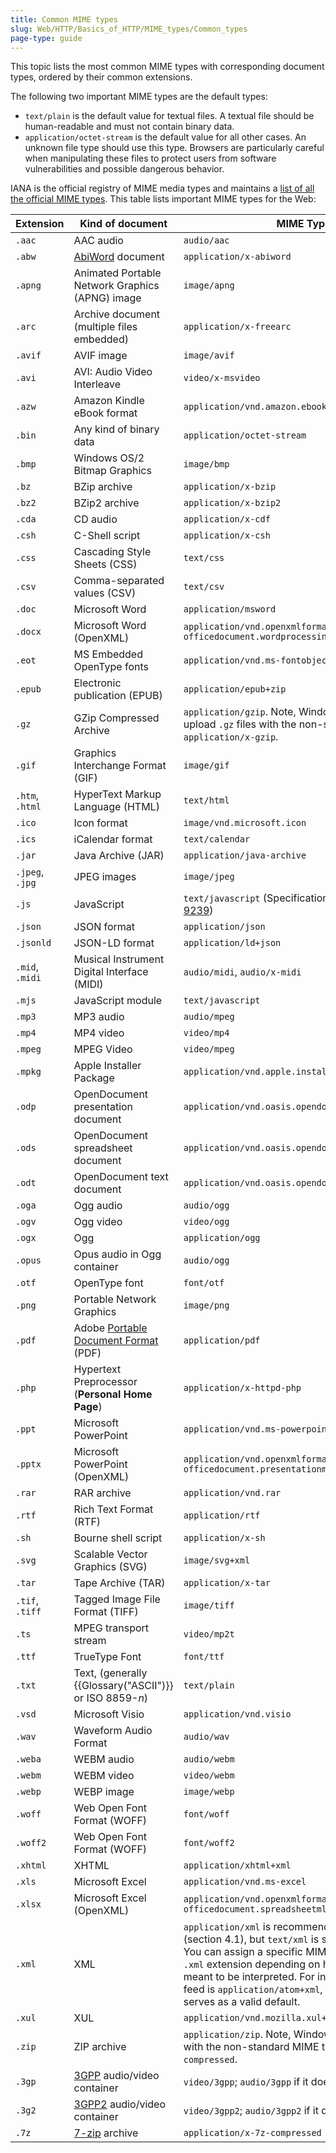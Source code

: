 ```yaml
---
title: Common MIME types
slug: Web/HTTP/Basics_of_HTTP/MIME_types/Common_types
page-type: guide
---
```




This topic lists the most common MIME types with corresponding document types, ordered by their common extensions.

The following two important MIME types are the default types:

- `text/plain` is the default value for textual files. A textual file should be human-readable and must not contain binary data.
- `application/octet-stream` is the default value for all other cases. An unknown file type should use this type. Browsers are particularly careful when manipulating these files to protect users from software vulnerabilities and possible dangerous behavior.

IANA is the official registry of MIME media types and maintains a [list of all the official MIME types](https://www.iana.org/assignments/media-types/media-types.xhtml). This table lists important MIME types for the Web:

| Extension       | Kind of document                                                                           | MIME Type                                                                                                                                                                                                                                                                                                                                                                                                 |
| --------------- | ------------------------------------------------------------------------------------------ | --------------------------------------------------------------------------------------------------------------------------------------------------------------------------------------------------------------------------------------------------------------------------------------------------------------------------------------------------------------------------------------------------------- |
| `.aac`          | AAC audio                                                                                  | `audio/aac`                                                                                                                                                                                                                                                                                                                                                                                               |
| `.abw`          | [AbiWord](https://en.wikipedia.org/wiki/AbiWord) document                                  | `application/x-abiword`                                                                                                                                                                                                                                                                                                                                                                                   |
| `.apng`         | Animated Portable Network Graphics (APNG) image                                            | `image/apng`                                                                                                                                                                                                                                                                                                                                                                                              |
| `.arc`          | Archive document (multiple files embedded)                                                 | `application/x-freearc`                                                                                                                                                                                                                                                                                                                                                                                   |
| `.avif`         | AVIF image                                                                                 | `image/avif`                                                                                                                                                                                                                                                                                                                                                                                              |
| `.avi`          | AVI: Audio Video Interleave                                                                | `video/x-msvideo`                                                                                                                                                                                                                                                                                                                                                                                         |
| `.azw`          | Amazon Kindle eBook format                                                                 | `application/vnd.amazon.ebook`                                                                                                                                                                                                                                                                                                                                                                            |
| `.bin`          | Any kind of binary data                                                                    | `application/octet-stream`                                                                                                                                                                                                                                                                                                                                                                                |
| `.bmp`          | Windows OS/2 Bitmap Graphics                                                               | `image/bmp`                                                                                                                                                                                                                                                                                                                                                                                               |
| `.bz`           | BZip archive                                                                               | `application/x-bzip`                                                                                                                                                                                                                                                                                                                                                                                      |
| `.bz2`          | BZip2 archive                                                                              | `application/x-bzip2`                                                                                                                                                                                                                                                                                                                                                                                     |
| `.cda`          | CD audio                                                                                   | `application/x-cdf`                                                                                                                                                                                                                                                                                                                                                                                       |
| `.csh`          | C-Shell script                                                                             | `application/x-csh`                                                                                                                                                                                                                                                                                                                                                                                       |
| `.css`          | Cascading Style Sheets (CSS)                                                               | `text/css`                                                                                                                                                                                                                                                                                                                                                                                                |
| `.csv`          | Comma-separated values (CSV)                                                               | `text/csv`                                                                                                                                                                                                                                                                                                                                                                                                |
| `.doc`          | Microsoft Word                                                                             | `application/msword`                                                                                                                                                                                                                                                                                                                                                                                      |
| `.docx`         | Microsoft Word (OpenXML)                                                                   | `application/vnd.openxmlformats-officedocument.wordprocessingml.document`                                                                                                                                                                                                                                                                                                                                 |
| `.eot`          | MS Embedded OpenType fonts                                                                 | `application/vnd.ms-fontobject`                                                                                                                                                                                                                                                                                                                                                                           |
| `.epub`         | Electronic publication (EPUB)                                                              | `application/epub+zip`                                                                                                                                                                                                                                                                                                                                                                                    |
| `.gz`           | GZip Compressed Archive                                                                    | `application/gzip`. Note, Windows and macOS upload `.gz` files with the non-standard MIME type `application/x-gzip`.                                                                                                                                                                                                                                                                                      |
| `.gif`          | Graphics Interchange Format (GIF)                                                          | `image/gif`                                                                                                                                                                                                                                                                                                                                                                                               |
| `.htm`, `.html` | HyperText Markup Language (HTML)                                                           | `text/html`                                                                                                                                                                                                                                                                                                                                                                                               |
| `.ico`          | Icon format                                                                                | `image/vnd.microsoft.icon`                                                                                                                                                                                                                                                                                                                                                                                |
| `.ics`          | iCalendar format                                                                           | `text/calendar`                                                                                                                                                                                                                                                                                                                                                                                           |
| `.jar`          | Java Archive (JAR)                                                                         | `application/java-archive`                                                                                                                                                                                                                                                                                                                                                                                |
| `.jpeg`, `.jpg` | JPEG images                                                                                | `image/jpeg`                                                                                                                                                                                                                                                                                                                                                                                              |
| `.js`           | JavaScript                                                                                 | `text/javascript` (Specifications: [HTML](https://html.spec.whatwg.org/multipage/#scriptingLanguages) and [RFC 9239](https://www.rfc-editor.org/rfc/rfc9239))                                                                                                                                                                                                                                             |
| `.json`         | JSON format                                                                                | `application/json`                                                                                                                                                                                                                                                                                                                                                                                        |
| `.jsonld`       | JSON-LD format                                                                             | `application/ld+json`                                                                                                                                                                                                                                                                                                                                                                                     |
| `.mid`, `.midi` | Musical Instrument Digital Interface (MIDI)                                                | `audio/midi`, `audio/x-midi`                                                                                                                                                                                                                                                                                                                                                                              |
| `.mjs`          | JavaScript module                                                                          | `text/javascript`                                                                                                                                                                                                                                                                                                                                                                                         |
| `.mp3`          | MP3 audio                                                                                  | `audio/mpeg`                                                                                                                                                                                                                                                                                                                                                                                              |
| `.mp4`          | MP4 video                                                                                  | `video/mp4`                                                                                                                                                                                                                                                                                                                                                                                               |
| `.mpeg`         | MPEG Video                                                                                 | `video/mpeg`                                                                                                                                                                                                                                                                                                                                                                                              |
| `.mpkg`         | Apple Installer Package                                                                    | `application/vnd.apple.installer+xml`                                                                                                                                                                                                                                                                                                                                                                     |
| `.odp`          | OpenDocument presentation document                                                         | `application/vnd.oasis.opendocument.presentation`                                                                                                                                                                                                                                                                                                                                                         |
| `.ods`          | OpenDocument spreadsheet document                                                          | `application/vnd.oasis.opendocument.spreadsheet`                                                                                                                                                                                                                                                                                                                                                          |
| `.odt`          | OpenDocument text document                                                                 | `application/vnd.oasis.opendocument.text`                                                                                                                                                                                                                                                                                                                                                                 |
| `.oga`          | Ogg audio                                                                                  | `audio/ogg`                                                                                                                                                                                                                                                                                                                                                                                               |
| `.ogv`          | Ogg video                                                                                  | `video/ogg`                                                                                                                                                                                                                                                                                                                                                                                               |
| `.ogx`          | Ogg                                                                                        | `application/ogg`                                                                                                                                                                                                                                                                                                                                                                                         |
| `.opus`         | Opus audio in Ogg container                                                                | `audio/ogg`                                                                                                                                                                                                                                                                                                                                                                                               |
| `.otf`          | OpenType font                                                                              | `font/otf`                                                                                                                                                                                                                                                                                                                                                                                                |
| `.png`          | Portable Network Graphics                                                                  | `image/png`                                                                                                                                                                                                                                                                                                                                                                                               |
| `.pdf`          | Adobe [Portable Document Format](https://www.adobe.com/acrobat/about-adobe-pdf.html) (PDF) | `application/pdf`                                                                                                                                                                                                                                                                                                                                                                                         |
| `.php`          | Hypertext Preprocessor (**Personal Home Page**)                                            | `application/x-httpd-php`                                                                                                                                                                                                                                                                                                                                                                                 |
| `.ppt`          | Microsoft PowerPoint                                                                       | `application/vnd.ms-powerpoint`                                                                                                                                                                                                                                                                                                                                                                           |
| `.pptx`         | Microsoft PowerPoint (OpenXML)                                                             | `application/vnd.openxmlformats-officedocument.presentationml.presentation`                                                                                                                                                                                                                                                                                                                               |
| `.rar`          | RAR archive                                                                                | `application/vnd.rar`                                                                                                                                                                                                                                                                                                                                                                                     |
| `.rtf`          | Rich Text Format (RTF)                                                                     | `application/rtf`                                                                                                                                                                                                                                                                                                                                                                                         |
| `.sh`           | Bourne shell script                                                                        | `application/x-sh`                                                                                                                                                                                                                                                                                                                                                                                        |
| `.svg`          | Scalable Vector Graphics (SVG)                                                             | `image/svg+xml`                                                                                                                                                                                                                                                                                                                                                                                           |
| `.tar`          | Tape Archive (TAR)                                                                         | `application/x-tar`                                                                                                                                                                                                                                                                                                                                                                                       |
| `.tif`, `.tiff` | Tagged Image File Format (TIFF)                                                            | `image/tiff`                                                                                                                                                                                                                                                                                                                                                                                              |
| `.ts`           | MPEG transport stream                                                                      | `video/mp2t`                                                                                                                                                                                                                                                                                                                                                                                              |
| `.ttf`          | TrueType Font                                                                              | `font/ttf`                                                                                                                                                                                                                                                                                                                                                                                                |
| `.txt`          | Text, (generally {{Glossary("ASCII")}} or ISO 8859-_n_)                                    | `text/plain`                                                                                                                                                                                                                                                                                                                                                                                              |
| `.vsd`          | Microsoft Visio                                                                            | `application/vnd.visio`                                                                                                                                                                                                                                                                                                                                                                                   |
| `.wav`          | Waveform Audio Format                                                                      | `audio/wav`                                                                                                                                                                                                                                                                                                                                                                                               |
| `.weba`         | WEBM audio                                                                                 | `audio/webm`                                                                                                                                                                                                                                                                                                                                                                                              |
| `.webm`         | WEBM video                                                                                 | `video/webm`                                                                                                                                                                                                                                                                                                                                                                                              |
| `.webp`         | WEBP image                                                                                 | `image/webp`                                                                                                                                                                                                                                                                                                                                                                                              |
| `.woff`         | Web Open Font Format (WOFF)                                                                | `font/woff`                                                                                                                                                                                                                                                                                                                                                                                               |
| `.woff2`        | Web Open Font Format (WOFF)                                                                | `font/woff2`                                                                                                                                                                                                                                                                                                                                                                                              |
| `.xhtml`        | XHTML                                                                                      | `application/xhtml+xml`                                                                                                                                                                                                                                                                                                                                                                                   |
| `.xls`          | Microsoft Excel                                                                            | `application/vnd.ms-excel`                                                                                                                                                                                                                                                                                                                                                                                |
| `.xlsx`         | Microsoft Excel (OpenXML)                                                                  | `application/vnd.openxmlformats-officedocument.spreadsheetml.sheet`                                                                                                                                                                                                                                                                                                                                       |
| `.xml`          | XML                                                                                        | `application/xml` is recommended as of [RFC 7303](https://datatracker.ietf.org/doc/html/rfc7303#section-4.1) (section 4.1), but `text/xml` is still used sometimes. You can assign a specific MIME type to a file with `.xml` extension depending on how its contents are meant to be interpreted. For instance, an Atom feed is `application/atom+xml`, but `application/xml` serves as a valid default. |
| `.xul`          | XUL                                                                                        | `application/vnd.mozilla.xul+xml`                                                                                                                                                                                                                                                                                                                                                                         |
| `.zip`          | ZIP archive                                                                                | `application/zip`. Note, Windows uploads `.zip` files with the non-standard MIME type `x-zip-compressed`.                                                                                                                                                                                                                                                                                                 |
| `.3gp`          | [3GPP](https://en.wikipedia.org/wiki/3GP_and_3G2) audio/video container                    | `video/3gpp`; `audio/3gpp` if it doesn't contain video                                                                                                                                                                                                                                                                                                                                                    |
| `.3g2`          | [3GPP2](https://en.wikipedia.org/wiki/3GP_and_3G2) audio/video container                   | `video/3gpp2`; `audio/3gpp2` if it doesn't contain video                                                                                                                                                                                                                                                                                                                                                  |
| `.7z`           | [7-zip](https://en.wikipedia.org/wiki/7-Zip) archive                                       | `application/x-7z-compressed`                                                                                                                                                                                                                                                                                                                                                                             |
